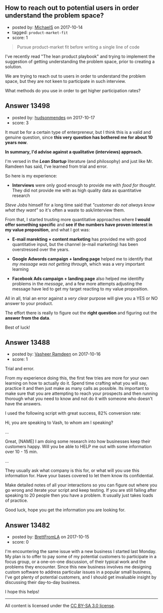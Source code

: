 ## How to reach out to potential users in order understand the problem space?

- posted by: [MichaelS](https://stackexchange.com/users/415837/michaels) on 2017-10-14
- tagged: `product-market-fit`
- score: 1

>  Pursue product-market fit before writing a single line of code

I've recently read "The lean product playbook" and trying to implement the suggestion of getting understanding the problem space, prior to creating a solution.

We are trying to reach out to users in order to understand the problem space, but they are not keen to participate in such interview.

What methods do you use in order to get higher participation rates?


## Answer 13498

- posted by: [hudsonmendes](https://stackexchange.com/users/89458/hudsonmendes) on 2017-10-17
- score: 3

It must be for a certain type of enterpreneur, but I think this is a valid and genuine question, since **this very question has bothered me for about 10 years now**.

**In summary, I'd advise against a qualitative (interviews) approach.**

I'm versed in the ***Lean Startup*** literature (and philosophy) and just like Mr. Ramdeen has said, I've learned from trial and error.

So here is my experience:

 - **Interviews** were only good enough to provide me with *food for thought*. They did not provide me with as high quality data as quantitative research

*Steve Jobs* himself for a long time said that *"customer do not always know what they want"* so it's often a waste to ask/interview them.

From that, I started trusting more quantitative approaches where **I would offer something specific** and **see if the numbers have proven interest in my value proposition**, and what I got was:

 - **E-mail marekting + content marketing** has provided me with good quantitative input, but the channel (e-mail marketing) has been overstressed over the years.

 - **Google Adwords campaign + landing page** helped me to identify that *my message was not getting through*, which was a very important learning

 - **Facebook Ads campaign + landing page** also helped me identifty problems in the *message*, and a few more attempts adjusting the message have led to get my target reacting to my value proposition.

All in all, trial an error against a *very clear* purpose will give you a YES or NO answer to your product.

The effort there is really to figure out the **right question** and figuring out the **answer from the data**.

Best of luck!


## Answer 13488

- posted by: [Vasheer Ramdeen](https://stackexchange.com/users/6845962/vasheer-ramdeen) on 2017-10-16
- score: 1

Trial and error. 

From my experience doing this, the first few tries are more for your own learning on how to actually do it. Spend time crafting what you will say, practice it and then just make as many calls as possible. Its important to make sure that you are attempting to reach your prospects and then running thorough what you need to know and not do it with someone who doesn't have the answers.

I used the following script with great success, 82% conversion rate:

Hi, you are speaking to Vash, to whom am I speaking? 

...

Great, [NAME] I am doing some research into how businesses keep their customers happy. Will you be able to HELP me out with some information over 10 - 15 min.

...

They usually ask what company is this for, or what will you use this information for. Have your bases covered to let them know its confidential. 

Make detailed notes of all your interactions so you can figure out where you go wrong and iterate your script and keep testing. If you are still failing after speaking to 20 people then you have a problem. It usually just takes loads of practice.

Good luck, hope you get the information you are looking for.


## Answer 13482

- posted by: [BrettFromLA](https://stackexchange.com/users/2813127/brettfromla) on 2017-10-15
- score: 0

I'm encountering the same issue with a new business I started last Monday. My plan is to offer to pay some of my potential customers to participate in a focus group, or a one-on-one discussion, of their typical work and the problems they encounter. Since this new business involves me designing custom software to address particular issues in a popular small business, I've got plenty of potential customers, and I should get invaluable insight by discussing their day-to-day business.

I hope this helps!



---

All content is licensed under the [CC BY-SA 3.0 license](https://creativecommons.org/licenses/by-sa/3.0/).
